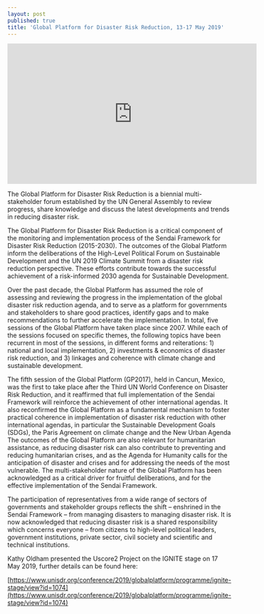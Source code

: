```yaml
---
layout: post
published: true
title: 'Global Platform for Disaster Risk Reduction, 13-17 May 2019'
---
```

<iframe width="560" height="315" src="https://www.youtube.com/embed/ZnUy7g2YXyk" frameborder="0" allow="accelerometer; autoplay; encrypted-media; gyroscope; picture-in-picture" allowfullscreen></iframe>

The Global Platform for Disaster Risk Reduction is a biennial multi-stakeholder forum established by the UN General Assembly to review progress, share knowledge and discuss the latest developments and trends in reducing disaster risk.

The Global Platform for Disaster Risk Reduction is a critical component of the monitoring and implementation process of the Sendai Framework for Disaster Risk Reduction (2015-2030). The outcomes of the Global Platform inform the deliberations of the High-Level Political Forum on Sustainable Development and the UN 2019 Climate Summit from a disaster risk reduction perspective.  These efforts contribute towards the successful achievement of a risk-informed 2030 agenda for Sustainable Development.

Over the past decade, the Global Platform has assumed the role of assessing and reviewing the progress in the implementation of the global disaster risk reduction agenda, and to serve as a platform for governments and stakeholders to share good practices, identify gaps and to make recommendations to further accelerate the implementation. In total, five sessions of the Global Platform have taken place since 2007. While each of the sessions focused on specific themes, the following topics have been recurrent in most of the sessions, in different forms and reiterations: 1) national and local implementation, 2) investments & economics of disaster risk reduction, and 3) linkages and coherence with climate change and sustainable development.

The fifth session of the Global Platform (GP2017), held in Cancun, Mexico, was the first to take place after the Third UN World Conference on Disaster Risk Reduction, and it reaffirmed that full implementation of the Sendai Framework will reinforce the achievement of other international agendas. It also reconfirmed the Global Platform as a fundamental mechanism to foster practical coherence in implementation of disaster risk reduction with other international agendas, in particular the Sustainable Development Goals (SDGs), the Paris Agreement on climate change and the New Urban Agenda The outcomes of the Global Platform are also relevant for humanitarian assistance, as reducing disaster risk can also contribute to preventing and reducing humanitarian crises, and as the Agenda for Humanity calls for the anticipation of disaster and crises and for addressing the needs of the most vulnerable. The multi-stakeholder nature of the Global Platform has been acknowledged as a critical driver for fruitful deliberations, and for the effective implementation of the Sendai Framework.

The participation of representatives from a wide range of sectors of governments and stakeholder groups reflects the shift – enshrined in the Sendai Framework – from managing disasters to managing disaster risk. It is now acknowledged that reducing disaster risk is a shared responsibility which concerns everyone – from citizens to high-level political leaders, government institutions, private sector, civil society and scientific and technical institutions.

Kathy Oldham presented the Uscore2 Project on the IGNITE stage on 17 May 2019, further details can be found here:

[https://www.unisdr.org/conference/2019/globalplatform/programme/ignite-stage/view?id=1074](https://www.unisdr.org/conference/2019/globalplatform/programme/ignite-stage/view?id=1074)
